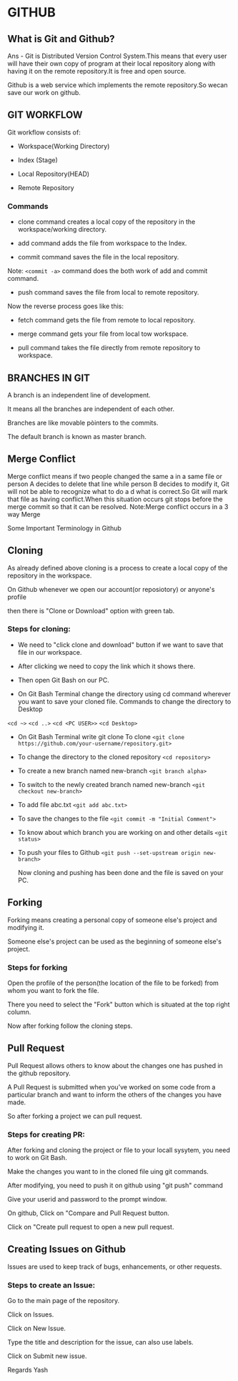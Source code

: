 # GITHUB


## What is Git and Github?


Ans - Git is Distributed Version Control System.This means that every user will have their own copy of program at their local repository along with having it on the remote repository.It is free and open source.

Github is a web service which implements the remote repository.So wecan save our work on github.

## GIT WORKFLOW

Git workflow consists of:

- Workspace(Working Directory)

- Index (Stage)

- Local Repository(HEAD)

- Remote Repository

### Commands

- clone command creates a local copy of the repository in the workspace/working directory.

- add command adds the file from workspace to the Index.

- commit command saves the file in the local repository.

Note: `<commit -a>`  command does the both work of add and commit command.

- push command saves the file from local to remote repository.

Now the reverse process goes like this:

- fetch command gets the file from remote to local repository.

- merge command gets your file from local tow workspace.

- pull command takes the file directly from remote repository to workspace.


## BRANCHES IN GIT


A branch is an independent line of development.

It means all the branches are independent of each other.

Branches are like movable pòinters to the commits.

The default branch is known as master branch.


## Merge Conflict


Merge conflict means if two people changed the same a in a same file or person A decides to delete that line while person B decides to modify it, Git will not be able to recognize what to do a d what is correct.So Git will mark that file as having conflict.When this situation occurs git stops before the merge commit so that it can be resolved. Note:Merge conflict occurs in a 3 way Merge

Some Important Terminology in Github


## Cloning


As already defined above cloning is a process to create a local copy of the repository in the workspace.

On Github whenever we open our account(or reposiotory) or anyone's profile

then there is "Clone or Download" option with green tab.

### Steps for cloning:

- We need to "click clone and download" button if we want to save that file in our workspace.

- After clicking we need to copy the link which it shows there.

- Then open Git Bash on our PC.

- On Git Bash Terminal change the directory using cd command wherever you want to save your cloned file. Commands to change the directory to Desktop

`<cd ~>`
`<cd ..>`
`<cd <PC USER>>`
`<cd Desktop>`

- On Git Bash Terminal write git clone To clone
 `<git clone https://github.com/your-username/repository.git>`
- To change the directory to the cloned repository
`<cd repository>`
- To create a new branch named new-branch
 `<git branch alpha>`
- To switch to the newly created branch named new-branch
 `<git checkout new-branch>`
- To add file abc.txt
 `<git add abc.txt>`
- To save the changes to the file
 `<git commit -m "Initial Comment">`
- To know about which branch you are working on and other details
 `<git status>`
- To push your files to Github
 `<git push --set-upstream origin new-branch>`

    Now cloning and pushing has been done and the file is saved on your PC.


## Forking


Forking means creating a personal copy of someone else's project and modifying it.

Someone else's project can be used as the beginning of someone else's project.

### Steps for forking

Open the profile of the person(the location of the file to be forked) from whom you want to fork the file.

There you need to select the "Fork" button which is situated at the top right column.

Now after forking follow the cloning steps.


## Pull Request


Pull Request allows others to know about the changes one has pushed in the github repository.

A Pull Request is submitted when you’ve worked on some code from a particular branch and want to inform the others of the changes you have made.

So after forking a project we can pull request.

### Steps for creating PR:

After forking and cloning the project or file to your locall sysytem, you need to work on Git Bash.

Make the changes you want to in the cloned file uing git commands.

After modifying, you need to push it on github using "git push" command

Give your userid and password to the prompt window.

On github, Click on "Compare and Pull Request button.

Click on "Create pull request to open a new pull request.


## Creating Issues on Github


Issues are used to keep track of bugs, enhancements, or other requests.

### Steps to create an Issue:

Go to the main page of the repository.

Click on Issues.

Click on New Issue.

Type the title and description for the issue, can also use labels.

Click on Submit new issue.


Regards Yash
